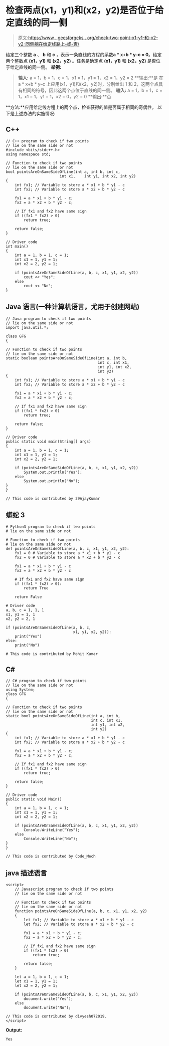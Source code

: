 # 检查两点(x1，y1)和(x2，y2)是否位于给定直线的同一侧

> 原文:[https://www . geesforgeks . org/check-two-point-x1-y1-和-x2-y2-同侧躺在给定线路上-或-否/](https://www.geeksforgeeks.org/check-whether-two-points-x1-y1-and-x2-y2-lie-on-same-side-of-a-given-line-or-not/)

给定三个整数 **a** 、 **b** 和 **c** ，表示一条直线的方程的系数**a * x+b * y–c = 0**。给定两个整数点 **(x1，y1)** 和 **(x2，y2)** 。任务是确定点 **(x1，y1)** 和 **(x2，y2)** 是否位于给定直线的同一侧。
**举例:**

> **输入:** a = 1，b = 1，c = 1，x1 = 1，y1 = 1，x2 = 1，y2 = 2
> **输出:**是
> 在 a * x+b * y–c 上应用(x1，y1)和(x2，y2)时，分别给出 1 和 2，这两个点具有相同的符号，因此这两个点位于直线的同一侧。
> **输入:** a = 1，b = 1，c = 1，x1 = 1，y1 = 1，x2 = 0，y2 = 0
> **输出:**否

**方法:**应用给定线方程上的两个点，检查获得的值是否属于相同的奇偶性。
以下是上述办法的实施情况:

## C++

```
// C++ program to check if two points
// lie on the same side or not
#include <bits/stdc++.h>
using namespace std;

// Function to check if two points
// lie on the same side or not
bool pointsAreOnSameSideOfLine(int a, int b, int c,
                        int x1,    int y1, int x2, int y2)
{
    int fx1; // Variable to store a * x1 + b * y1 - c
    int fx2; // Variable to store a * x2 + b * y2 - c

    fx1 = a * x1 + b * y1 - c;
    fx2 = a * x2 + b * y2 - c;

    // If fx1 and fx2 have same sign
    if ((fx1 * fx2) > 0)
        return true;

    return false;
}

// Driver code
int main()
{
    int a = 1, b = 1, c = 1;
    int x1 = 1, y1 = 1;
    int x2 = 2, y2 = 1;

    if (pointsAreOnSameSideOfLine(a, b, c, x1, y1, x2, y2))
        cout << "Yes";
    else
        cout << "No";
}
```

## Java 语言(一种计算机语言，尤用于创建网站)

```
// Java program to check if two points
// lie on the same side or not
import java.util.*;

class GFG
{

// Function to check if two points
// lie on the same side or not
static boolean pointsAreOnSameSideOfLine(int a, int b,
                                         int c, int x1,
                                         int y1, int x2,
                                         int y2)
{
    int fx1; // Variable to store a * x1 + b * y1 - c
    int fx2; // Variable to store a * x2 + b * y2 - c

    fx1 = a * x1 + b * y1 - c;
    fx2 = a * x2 + b * y2 - c;

    // If fx1 and fx2 have same sign
    if ((fx1 * fx2) > 0)
        return true;

    return false;
}

// Driver code
public static void main(String[] args)
{
    int a = 1, b = 1, c = 1;
    int x1 = 1, y1 = 1;
    int x2 = 2, y2 = 1;

    if (pointsAreOnSameSideOfLine(a, b, c, x1, y1, x2, y2))
        System.out.println("Yes");
    else
        System.out.println("No");
}
}

// This code is contributed by 29AjayKumar
```

## 蟒蛇 3

```
# Python3 program to check if two points
# lie on the same side or not

# Function to check if two points
# lie on the same side or not
def pointsAreOnSameSideOfLine(a, b, c, x1, y1, x2, y2):
    fx1 = 0 # Variable to store a * x1 + b * y1 - c
    fx2 = 0 # Variable to store a * x2 + b * y2 - c

    fx1 = a * x1 + b * y1 - c
    fx2 = a * x2 + b * y2 - c

    # If fx1 and fx2 have same sign
    if ((fx1 * fx2) > 0):
        return True

    return False

# Driver code
a, b, c = 1, 1, 1
x1, y1 = 1, 1
x2, y2 = 2, 1

if (pointsAreOnSameSideOfLine(a, b, c,
                              x1, y1, x2, y2)):
    print("Yes")
else:
    print("No")

# This code is contributed by Mohit Kumar
```

## C#

```
// C# program to check if two points
// lie on the same side or not
using System;
class GFG
{

// Function to check if two points
// lie on the same side or not
static bool pointsAreOnSameSideOfLine(int a, int b,
                                      int c, int x1,
                                      int y1, int x2,
                                      int y2)
{
    int fx1; // Variable to store a * x1 + b * y1 - c
    int fx2; // Variable to store a * x2 + b * y2 - c

    fx1 = a * x1 + b * y1 - c;
    fx2 = a * x2 + b * y2 - c;

    // If fx1 and fx2 have same sign
    if ((fx1 * fx2) > 0)
        return true;

    return false;
}

// Driver code
public static void Main()
{
    int a = 1, b = 1, c = 1;
    int x1 = 1, y1 = 1;
    int x2 = 2, y2 = 1;

    if (pointsAreOnSameSideOfLine(a, b, c, x1, y1, x2, y2))
        Console.WriteLine("Yes");
    else
        Console.WriteLine("No");
}
}

// This code is contributed by Code_Mech
```

## java 描述语言

```
<script>
    // Javascript program to check if two points 
    // lie on the same side or not

    // Function to check if two points 
    // lie on the same side or not
    function pointsAreOnSameSideOfLine(a, b, c, x1, y1, x2, y2)
    {
        let fx1; // Variable to store a * x1 + b * y1 - c
        let fx2; // Variable to store a * x2 + b * y2 - c

        fx1 = a * x1 + b * y1 - c;
        fx2 = a * x2 + b * y2 - c;

        // If fx1 and fx2 have same sign
        if ((fx1 * fx2) > 0)
            return true;

        return false;
    }

    let a = 1, b = 1, c = 1;
    let x1 = 1, y1 = 1;
    let x2 = 2, y2 = 1;

    if (pointsAreOnSameSideOfLine(a, b, c, x1, y1, x2, y2))
        document.write("Yes");
    else
        document.write("No");

// This code is contributed by divyesh072019.
</script>
```

**Output:** 

```
Yes
```